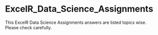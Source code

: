 # ExcelR_Data_Science_Assignments
This ExcelR Data Science Assignments answers are listed topics wise. Please check carefully.
